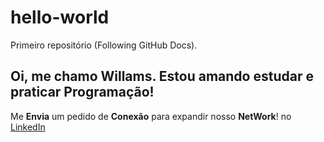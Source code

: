 # hello-world
Primeiro repositório (Following GitHub Docs).

## Oi, me chamo Willams. Estou amando estudar e praticar Programação!

Me **Envia** um pedido de **Conexão** para expandir nosso **NetWork**!
no [LinkedIn](https://www.linkedin.com/in/willams-elias-tech/)
